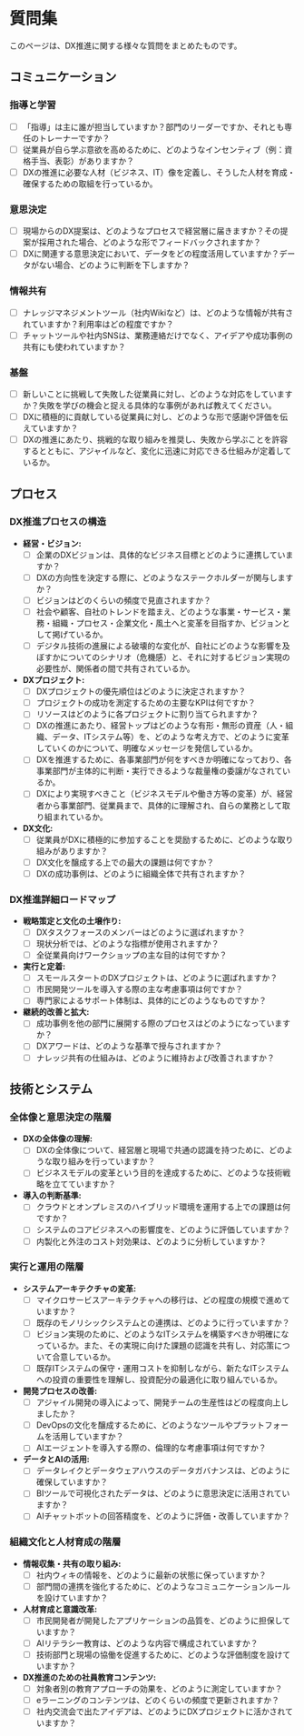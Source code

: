 # 質問集

このページは、DX推進に関する様々な質問をまとめたものです。

## コミュニケーション

### 指導と学習

- [ ] 「指導」は主に誰が担当していますか？部門のリーダーですか、それとも専任のトレーナーですか？
- [ ] 従業員が自ら学ぶ意欲を高めるために、どのようなインセンティブ（例：資格手当、表彰）がありますか？
- [ ] DXの推進に必要な人材（ビジネス、IT）像を定義し、そうした人材を育成・確保するための取組を行っているか。

### 意思決定

- [ ] 現場からのDX提案は、どのようなプロセスで経営層に届きますか？その提案が採用された場合、どのような形でフィードバックされますか？
- [ ] DXに関連する意思決定において、データをどの程度活用していますか？データがない場合、どのように判断を下しますか？

### 情報共有

- [ ] ナレッジマネジメントツール（社内Wikiなど）は、どのような情報が共有されていますか？利用率はどの程度ですか？
- [ ] チャットツールや社内SNSは、業務連絡だけでなく、アイデアや成功事例の共有にも使われていますか？

### 基盤

- [ ] 新しいことに挑戦して失敗した従業員に対し、どのような対応をしていますか？失敗を学びの機会と捉える具体的な事例があれば教えてください。
- [ ] DXに積極的に貢献している従業員に対し、どのような形で感謝や評価を伝えていますか？
- [ ] DXの推進にあたり、挑戦的な取り組みを推奨し、失敗から学ぶことを許容するとともに、アジャイルなど、変化に迅速に対応できる仕組みが定着しているか。

## プロセス

### DX推進プロセスの構造

*   **経営・ビジョン:**
    - [ ] 企業のDXビジョンは、具体的なビジネス目標とどのように連携していますか？
    - [ ] DXの方向性を決定する際に、どのようなステークホルダーが関与しますか？
    - [ ] ビジョンはどのくらいの頻度で見直されますか？
    - [ ] 社会や顧客、自社のトレンドを踏まえ、どのような事業・サービス・業務・組織・プロセス・企業文化・風土へと変革を目指すか、ビジョンとして掲げているか。
    - [ ] デジタル技術の進展による破壊的な変化が、自社にどのような影響を及ぼすかについてのシナリオ（危機感）と、それに対するビジョン実現の必要性が、関係者の間で共有されているか。
*   **DXプロジェクト:**
    - [ ] DXプロジェクトの優先順位はどのように決定されますか？
    - [ ] プロジェクトの成功を測定するための主要なKPIは何ですか？
    - [ ] リソースはどのように各プロジェクトに割り当てられますか？
    - [ ] DXの推進にあたり、経営トップはどのような有形・無形の資産（人・組織、データ、ITシステム等）を、どのような考え方で、どのように変革していくのかについて、明確なメッセージを発信しているか。
    - [ ] DXを推進するために、各事業部門が何をすべきか明確になっており、各事業部門が主体的に判断・実行できるような裁量権の委譲がなされているか。
    - [ ] DXにより実現すべきこと（ビジネスモデルや働き方等の変革）が、経営者から事業部門、従業員まで、具体的に理解され、自らの業務として取り組まれているか。
*   **DX文化:**
    - [ ] 従業員がDXに積極的に参加することを奨励するために、どのような取り組みがありますか？
    - [ ] DX文化を醸成する上での最大の課題は何ですか？
    - [ ] DXの成功事例は、どのように組織全体で共有されますか？

### DX推進詳細ロードマップ

*   **戦略策定と文化の土壌作り:**
    - [ ] DXタスクフォースのメンバーはどのように選ばれますか？
    - [ ] 現状分析では、どのような指標が使用されますか？
    - [ ] 全従業員向けワークショップの主な目的は何ですか？
*   **実行と定着:**
    - [ ] スモールスタートのDXプロジェクトは、どのように選ばれますか？
    - [ ] 市民開発ツールを導入する際の主な考慮事項は何ですか？
    - [ ] 専門家によるサポート体制は、具体的にどのようなものですか？
*   **継続的改善と拡大:**
    - [ ] 成功事例を他の部門に展開する際のプロセスはどのようになっていますか？
    - [ ] DXアワードは、どのような基準で授与されますか？
    - [ ] ナレッジ共有の仕組みは、どのように維持および改善されますか？

## 技術とシステム

### 全体像と意思決定の階層

*   **DXの全体像の理解:**
    - [ ] DXの全体像について、経営層と現場で共通の認識を持つために、どのような取り組みを行っていますか？
    - [ ] ビジネスモデルの変革という目的を達成するために、どのような技術戦略を立てていますか？
*   **導入の判断基準:**
    - [ ] クラウドとオンプレミスのハイブリッド環境を運用する上での課題は何ですか？
    - [ ] システムのコアビジネスへの影響度を、どのように評価していますか？
    - [ ] 内製化と外注のコスト対効果は、どのように分析していますか？

### 実行と運用の階層

*   **システムアーキテクチャの変革:**
    - [ ] マイクロサービスアーキテクチャへの移行は、どの程度の規模で進めていますか？
    - [ ] 既存のモノリシックシステムとの連携は、どのように行っていますか？
    - [ ] ビジョン実現のために、どのようなITシステムを構築すべきか明確になっているか。また、その実現に向けた課題の認識を共有し、対応策について合意しているか。
    - [ ] 既存ITシステムの保守・運用コストを抑制しながら、新たなITシステムへの投資の重要性を理解し、投資配分の最適化に取り組んでいるか。
*   **開発プロセスの改善:**
    - [ ] アジャイル開発の導入によって、開発チームの生産性はどの程度向上しましたか？
    - [ ] DevOpsの文化を醸成するために、どのようなツールやプラットフォームを活用していますか？
    - [ ] AIエージェントを導入する際の、倫理的な考慮事項は何ですか？
*   **データとAIの活用:**
    - [ ] データレイクとデータウェアハウスのデータガバナンスは、どのように確保していますか？
    - [ ] BIツールで可視化されたデータは、どのように意思決定に活用されていますか？
    - [ ] AIチャットボットの回答精度を、どのように評価・改善していますか？

### 組織文化と人材育成の階層

*   **情報収集・共有の取り組み:**
    - [ ] 社内ウィキの情報を、どのように最新の状態に保っていますか？
    - [ ] 部門間の連携を強化するために、どのようなコミュニケーションルールを設けていますか？
*   **人材育成と意識改革:**
    - [ ] 市民開発者が開発したアプリケーションの品質を、どのように担保していますか？
    - [ ] AIリテラシー教育は、どのような内容で構成されていますか？
    - [ ] 技術部門と現場の協働を促進するために、どのような評価制度を設けていますか？
*   **DX推進のための社員教育コンテンツ:**
    - [ ] 対象者別の教育アプローチの効果を、どのように測定していますか？
    - [ ] eラーニングのコンテンツは、どのくらいの頻度で更新されますか？
    - [ ] 社内交流会で出たアイデアは、どのようにDXプロジェクトに活かされていますか？